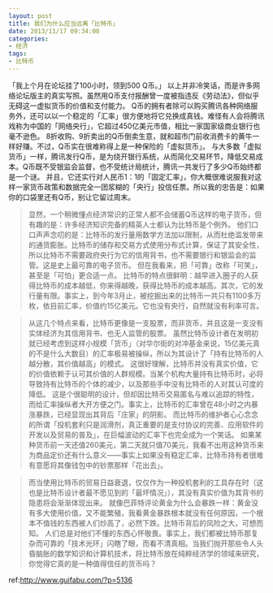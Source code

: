 ```yaml
---
layout: post
title: 我们为什么应当远离「比特币」
date: 2013/11/17 09:34:00
categories:
- 经济
tags:
- 比特币
---
```


「我上个月在论坛挂了100小时，领到500 Q币。」 以上并非冷笑话，而是许多网络论坛版主的真实写照。虽然用Q币支付报酬曾一度被指违反《劳动法》，但似乎无碍这一虚拟货币的价值和支付能力。 Q币的拥有者除可以购买腾讯各种网络服务外，还可以以一个稳定的「汇率」很方便地将它兑换成真钱。难怪有人会将腾讯戏称为中国的「网络央行」，它超过450亿美元市值，相比一家国家级商业银行也毫不逊色。 8折收购、9折卖出的Q币倒卖生意，就和超市门前收消费卡的黄牛一样好赚。不过，Q币实在很难称得上是一种保险的「虚拟货币」。 与大多数「虚拟货币」一样，腾讯发行Q币，是为绕开银行系统，从而简化交易环节，降低交易成本。Q币既不受银监会监督，也不受统计局统计，腾讯一共发行了多少Q币始终都是一个谜。 并且，它还实行对人民币1：1的「固定汇率」，你大概很难说服我对这样一家货币政策和数据完全一团浆糊的「央行」投信任票。所以我的忠告是：如果你的口袋里还有Q币，别让它留过周末。

> 显然，一个稍微懂点经济常识的正常人都不会储蓄Q币这样的电子货币，但有趣的是：许多经济知识完备的精英人士都认为比特币是个例外。  他们口口声声念叨的是：比特币的发行量用数学方法加以限制，从而杜绝滥发带来的通货膨胀。比特币的储存和交易方式使用分布式计算，保证了其安全性，所以比特币不需要政府央行为它的信用背书，也不需要银行和银监会的监管。这是史上最可靠的电子货币。 但在我看来，把「可靠」改称「可笑」，甚至是「可怕」更合适一点。 比特币的特点很鲜明：越早进入圈子的人获得比特币的成本越低，你来得越晚，获得比特币的成本越高。其次，它的发行量有限。事实上，到今年3月止，被挖掘出来的比特币一共只有1100多万枚，依目前汇率，价值约15亿美元。它也没有央行，自然就没有利率可言。

> 从这几个特点来看，比特币更像是一支股票，而非货币，并且这是一支没有实体经济为其信用背书、也无人监管的股票。  虽然比特币设计者在发明初就已经考虑到这样小规模「货币」（对华尔街的对冲基金来说，15亿美元真的不是什么大数目）的汇率极易被操纵，所以为其设计了「持有比特币的人越分散，其价值越高」的模式。 这很好理解，比特币并没有真实价值，它的价值依赖于认可其价值的人群规模。当某个机构大量持有比特币时，必将导致持有比特币的个体的减少，以及那些手中没有比特币的人对其认可度的降低。 这是个很聪明的设计，但却因比特币交易匿名与难以追踪的特性，而给汇率操纵者大开方便之门。事实上，比特币的汇率曾在48小时之内暴涨暴跌，已经显现出其背后「庄家」的阴影。 而比特币的维护者心心念念的所谓「投机套利只是润滑剂，真正重要的是支付协议的完善、应用软件的开发以及贸易的普及」，在巨幅波动的汇率下也完全成为一个笑话。 如果某种货币前一天还值260美元，第二天就只值70美元，我看不出用这种货币来为商品定价还有什么意义——事实上如果没有稳定汇率，比特币持有者很难有意愿将其像钱包中的钞票那样「花出去」。

> 而当使用比特币的贸易日益衰退，仅仅作为一种投机套利的工具存在时（这也是比特币设计者最不愿见到的「最坏情况」），其没有真实价值为其背书的隐患将会渐渐体现出来。  就像巴菲特评论黄金为什么会暴跌一样：黄金没有多大使用价值，又不能繁殖，我看黄金暴跌根本就没有任何原因，一个根本不值钱的东西被人们炒高了，必然下跌。比特币背后的风险之大，可想而知。 人们总是对他们不懂的东西心怀敬畏。事实上，我们都被比特币那复杂而可靠的「技术光环」闪瞎了眼，而看不清真相。当我们抛开那些令人头昏脑胀的数学知识和计算机技术，将比特币放在纯粹经济学的领域来研究，你觉得它真的是一种值得信任的货币吗？

ref:<http://www.guifabu.com/?p=5136>
